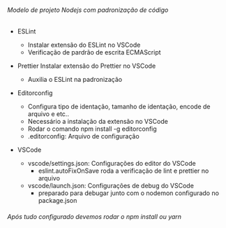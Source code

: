 ###### Modelo de projeto Nodejs com padronização de código

- ESLint

  - Instalar extensão do ESLint no VSCode
  - Verificação de pardrão de escrita ECMAScript

- Prettier
  Instalar extensão do Prettier no VSCode

  - Auxilia o ESLint na padronização

- Editorconfig

  - Configura tipo de identação, tamanho de identação, encode de arquivo e etc..
  - Necessário a instalação da extensão no VSCode
  - Rodar o comando npm install -g editorconfig
  - .editorconfig: Arquivo de configuração

- VSCode
  - vscode/settings.json: Configurações do editor do VSCode
    - eslint.autoFixOnSave roda a verificação de lint e prettier no arquivo
  - vscode/launch.json: Configurações de debug do VSCode
    - preparado para debugar junto com o nodemon configurado no package.json

###### Após tudo configurado devemos rodar o npm install ou yarn
